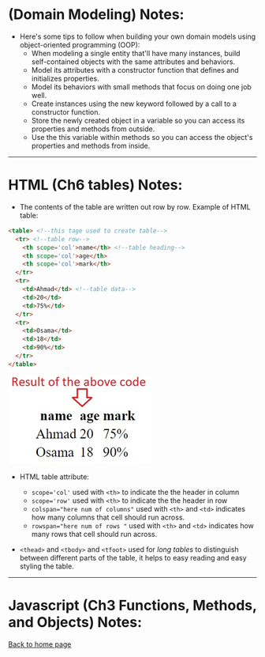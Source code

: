 # **(Domain Modeling) Notes:**

+ Here's some tips to follow when building your own domain models using object-oriented programming (OOP):
  + When modeling a single entity that'll have many instances, build self-contained objects with the same attributes and behaviors.
  + Model its attributes with a constructor function that defines and initializes properties.
  + Model its behaviors with small methods that focus on doing one job well.
  + Create instances using the new keyword followed by a call to a constructor function.
  + Store the newly created object in a variable so you can access its properties and methods from outside.
  + Use the this variable within methods so you can access the object's properties and methods from inside.

---
# **HTML (Ch6 tables) Notes:**

+ The contents of the table are written out row by row. Example of HTML table:

```html
<table> <!--this tage used to create table-->
  <tr> <!--table row-->
    <th scope='col'>name</th> <!--table heading-->
    <th scope='col'>age</th>
    <th scope='col'>mark</th>
  </tr>
  <tr>
    <td>Ahmad</td> <!--table data-->
    <td>20</td>
    <td>75%</td>
  </tr>
  <tr>
    <td>Osama</td>
    <td>18</td>
    <td>90%</td>
  </tr>
</table>
```
![table](img/table.jpg)

+ HTML table attribute:
  + `scope='col'` used with `<th>` to indicate the the header in column
  + `scope='row'` used with `<th>` to indicate the the header in row
  + `colspan="here num of columns"` used with `<th>` and `<td>` indicates how many columns that cell should run across.
  + `rowspan="here num of rows "` used with `<th>` and `<td>` indicates how many rows that cell should run across.

+ `<thead>` and `<tbody>` and `<tfoot>` used for *long tables* to distinguish between different parts of the table, it helps to easy reading and easy styling the table.

---
# **Javascript (Ch3 Functions, Methods, and Objects) Notes:**



[Back to home page](../README.md)